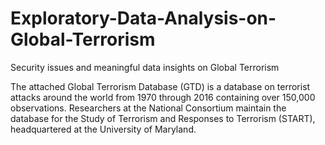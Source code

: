 # Exploratory-Data-Analysis-on-Global-Terrorism
Security issues and meaningful data insights on Global Terrorism

The attached Global Terrorism Database (GTD) is a database on terrorist attacks around the world from 1970 through 2016 containing over 150,000 observations. Researchers at the National Consortium maintain the database for the Study of Terrorism and Responses to Terrorism (START), headquartered at the University of Maryland.
